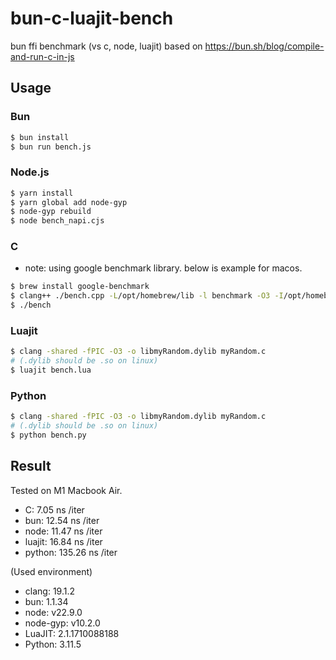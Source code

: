 # bun-c-luajit-bench

bun ffi benchmark (vs c, node, luajit)
based on https://bun.sh/blog/compile-and-run-c-in-js

## Usage

### Bun

```bash
$ bun install
$ bun run bench.js
```

### Node.js

```bash
$ yarn install
$ yarn global add node-gyp
$ node-gyp rebuild
$ node bench_napi.cjs
```

### C

- note: using google benchmark library. below is example for macos.

```bash
$ brew install google-benchmark
$ clang++ ./bench.cpp -L/opt/homebrew/lib -l benchmark -O3 -I/opt/homebrew/include -o bench
$ ./bench
```

### Luajit

```bash
$ clang -shared -fPIC -O3 -o libmyRandom.dylib myRandom.c
# (.dylib should be .so on linux)
$ luajit bench.lua
```

### Python
    
```bash
$ clang -shared -fPIC -O3 -o libmyRandom.dylib myRandom.c
# (.dylib should be .so on linux)
$ python bench.py
```

## Result

Tested on M1 Macbook Air.

- C: 7.05 ns /iter
- bun: 12.54 ns /iter
- node: 11.47 ns /iter
- luajit: 16.84 ns /iter
- python: 135.26 ns /iter

(Used environment)

- clang: 19.1.2
- bun: 1.1.34
- node: v22.9.0
- node-gyp: v10.2.0
- LuaJIT: 2.1.1710088188
- Python: 3.11.5